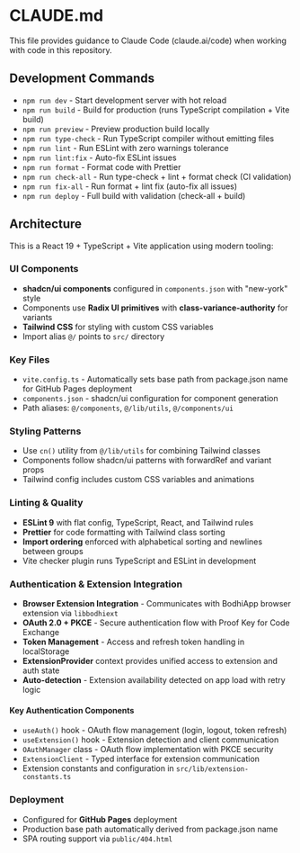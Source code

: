 # CLAUDE.md

This file provides guidance to Claude Code (claude.ai/code) when working with code in this repository.

## Development Commands

- `npm run dev` - Start development server with hot reload
- `npm run build` - Build for production (runs TypeScript compilation + Vite build)
- `npm run preview` - Preview production build locally
- `npm run type-check` - Run TypeScript compiler without emitting files
- `npm run lint` - Run ESLint with zero warnings tolerance
- `npm run lint:fix` - Auto-fix ESLint issues
- `npm run format` - Format code with Prettier
- `npm run check-all` - Run type-check + lint + format check (CI validation)
- `npm run fix-all` - Run format + lint fix (auto-fix all issues)
- `npm run deploy` - Full build with validation (check-all + build)

## Architecture

This is a React 19 + TypeScript + Vite application using modern tooling:

### UI Components
- **shadcn/ui components** configured in `components.json` with "new-york" style
- Components use **Radix UI primitives** with **class-variance-authority** for variants
- **Tailwind CSS** for styling with custom CSS variables
- Import alias `@/` points to `src/` directory

### Key Files
- `vite.config.ts` - Automatically sets base path from package.json name for GitHub Pages deployment
- `components.json` - shadcn/ui configuration for component generation
- Path aliases: `@/components`, `@/lib/utils`, `@/components/ui`

### Styling Patterns
- Use `cn()` utility from `@/lib/utils` for combining Tailwind classes
- Components follow shadcn/ui patterns with forwardRef and variant props
- Tailwind config includes custom CSS variables and animations

### Linting & Quality
- **ESLint 9** with flat config, TypeScript, React, and Tailwind rules
- **Prettier** for code formatting with Tailwind class sorting
- **Import ordering** enforced with alphabetical sorting and newlines between groups
- Vite checker plugin runs TypeScript and ESLint in development

### Authentication & Extension Integration
- **Browser Extension Integration** - Communicates with BodhiApp browser extension via `libbodhiext`
- **OAuth 2.0 + PKCE** - Secure authentication flow with Proof Key for Code Exchange
- **Token Management** - Access and refresh token handling in localStorage
- **ExtensionProvider** context provides unified access to extension and auth state
- **Auto-detection** - Extension availability detected on app load with retry logic

#### Key Authentication Components
- `useAuth()` hook - OAuth flow management (login, logout, token refresh)
- `useExtension()` hook - Extension detection and client communication
- `OAuthManager` class - OAuth flow implementation with PKCE security
- `ExtensionClient` - Typed interface for extension communication
- Extension constants and configuration in `src/lib/extension-constants.ts`

### Deployment
- Configured for **GitHub Pages** deployment
- Production base path automatically derived from package.json name
- SPA routing support via `public/404.html`